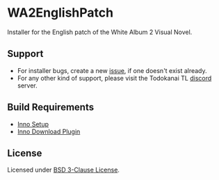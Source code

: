 # WA2EnglishPatch

Installer for the English patch of the White Album 2 Visual Novel.

## Support

- For installer bugs, create a new [issue](https://github.com/ObserverOfTime/WA2EnglishPatch/issues), if one doesn't exist already.
- For any other kind of support, please visit the Todokanai TL [discord](https://discord.gg/Eys2qGq) server.

## Build Requirements

- [Inno Setup](http://www.jrsoftware.org/isdl.php)
- [Inno Download Plugin](https://mitrichsoftware.wordpress.com/inno-setup-tools/inno-download-plugin/)

## License

Licensed under [BSD 3-Clause License](./LICENSE).
